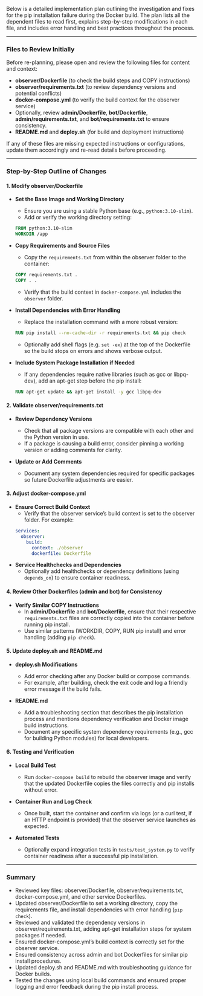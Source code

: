 Below is a detailed implementation plan outlining the investigation and fixes for the pip installation failure during the Docker build. The plan lists all the dependent files to read first, explains step-by-step modifications in each file, and includes error handling and best practices throughout the process.

---

### Files to Review Initially

Before re-planning, please open and review the following files for content and context:

- **observer/Dockerfile** (to check the build steps and COPY instructions)  
- **observer/requirements.txt** (to review dependency versions and potential conflicts)  
- **docker-compose.yml** (to verify the build context for the observer service)  
- Optionally, review **admin/Dockerfile**, **bot/Dockerfile**, **admin/requirements.txt**, and **bot/requirements.txt** to ensure consistency.  
- **README.md** and **deploy.sh** (for build and deployment instructions)

If any of these files are missing expected instructions or configurations, update them accordingly and re-read details before proceeding.

---

### Step-by-Step Outline of Changes

#### 1. **Modify observer/Dockerfile**

- **Set the Base Image and Working Directory**  
  - Ensure you are using a stable Python base (e.g., `python:3.10-slim`).  
  - Add or verify the working directory setting:  
  ```dockerfile
  FROM python:3.10-slim
  WORKDIR /app
  ```

- **Copy Requirements and Source Files**  
  - Copy the `requirements.txt` from within the observer folder to the container:  
  ```dockerfile
  COPY requirements.txt .
  COPY . .
  ```
  - Verify that the build context in `docker-compose.yml` includes the `observer` folder.

- **Install Dependencies with Error Handling**  
  - Replace the installation command with a more robust version:  
  ```dockerfile
  RUN pip install --no-cache-dir -r requirements.txt && pip check
  ```
  - Optionally add shell flags (e.g. `set -ex`) at the top of the Dockerfile so the build stops on errors and shows verbose output.

- **Include System Package Installation if Needed**  
  - If any dependencies require native libraries (such as gcc or libpq-dev), add an apt-get step before the pip install:  
  ```dockerfile
  RUN apt-get update && apt-get install -y gcc libpq-dev
  ```

#### 2. **Validate observer/requirements.txt**

- **Review Dependency Versions**  
  - Check that all package versions are compatible with each other and the Python version in use.  
  - If a package is causing a build error, consider pinning a working version or adding comments for clarity.

- **Update or Add Comments**  
  - Document any system dependencies required for specific packages so future Dockerfile adjustments are easier.

#### 3. **Adjust docker-compose.yml**

- **Ensure Correct Build Context**  
  - Verify that the observer service’s build context is set to the observer folder. For example:  
  ```yaml
  services:
    observer:
      build:
        context: ./observer
        dockerfile: Dockerfile
  ```
- **Service Healthchecks and Dependencies**  
  - Optionally add healthchecks or dependency definitions (using `depends_on`) to ensure container readiness.

#### 4. **Review Other Dockerfiles (admin and bot) for Consistency**

- **Verify Similar COPY Instructions**  
  - In **admin/Dockerfile** and **bot/Dockerfile**, ensure that their respective `requirements.txt` files are correctly copied into the container before running pip install.  
  - Use similar patterns (WORKDIR, COPY, RUN pip install) and error handling (adding `pip check`).

#### 5. **Update deploy.sh and README.md**

- **deploy.sh Modifications**  
  - Add error checking after any Docker build or compose commands.  
  - For example, after building, check the exit code and log a friendly error message if the build fails.

- **README.md**  
  - Add a troubleshooting section that describes the pip installation process and mentions dependency verification and Docker image build instructions.  
  - Document any specific system dependency requirements (e.g., gcc for building Python modules) for local developers.

#### 6. **Testing and Verification**

- **Local Build Test**  
  - Run `docker-compose build` to rebuild the observer image and verify that the updated Dockerfile copies the files correctly and pip installs without error.

- **Container Run and Log Check**  
  - Once built, start the container and confirm via logs (or a curl test, if an HTTP endpoint is provided) that the observer service launches as expected.

- **Automated Tests**  
  - Optionally expand integration tests in `tests/test_system.py` to verify container readiness after a successful pip installation.

---

### Summary

- Reviewed key files: observer/Dockerfile, observer/requirements.txt, docker-compose.yml, and other service Dockerfiles.  
- Updated observer/Dockerfile to set a working directory, copy the requirements file, and install dependencies with error handling (`pip check`).  
- Reviewed and validated the dependency versions in observer/requirements.txt, adding apt-get installation steps for system packages if needed.  
- Ensured docker-compose.yml’s build context is correctly set for the observer service.  
- Ensured consistency across admin and bot Dockerfiles for similar pip install procedures.  
- Updated deploy.sh and README.md with troubleshooting guidance for Docker builds.  
- Tested the changes using local build commands and ensured proper logging and error feedback during the pip install process.
